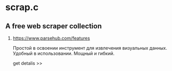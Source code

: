 # scrap.c
A free web scraper collection
----
1. https://www.parsehub.com/features

   Простой в освоении инструмент для извлечения визуальных данных. Удобный в использовании. Мощный и гибкий.
   
   get detalis >>
